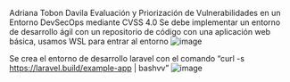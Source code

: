 Adriana Tobon Davila 
      Evaluación y Priorización de Vulnerabilidades en un Entorno DevSecOps mediante CVSS 4.0
Se debe implementar un entorno de desarrollo ágil con un repositorio de código con una aplicación web básica, usamos WSL para entrar al entorno 
![image](https://github.com/user-attachments/assets/5e0a35ab-bc79-4d35-a369-be1c8cf03b83)

Se crea el entorno de desarrollo laravel con el comando “curl -s https://laravel.build/example-app | bashvv”
![image](https://github.com/user-attachments/assets/af45e71c-b36a-4582-938a-ce7feb7c9031)

